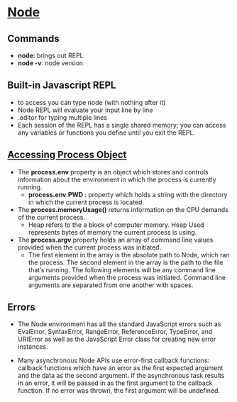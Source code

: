 # [Node](https://nodejs.org/api/)

## Commands

- **node**: brings out REPL
- **node -v**: node version


## Built-in Javascript REPL

- to access you can type node (with nothing after it)
- Node REPL will evaluate your input line by line
- .editor for typing multiple lines
- Each session of the REPL has a single shared memory; you can access any variables or functions you define until you exit the REPL.

## [Accessing Process Object](https://nodejs.org/api/process.html)

- The **process.env** property is an object which stores and controls information about the environment in which the process is currently running.
  - **process.env.PWD** : property which holds a string with the directory in which the current process is located.
- The **process.memoryUsage()** returns information on the CPU demands of the current process.
  - Heap refers to the a block of computer memory. Heap Used represents bytes of memory the current process is using.
- The **process.argv** property holds an array of command line values provided when the current process was initiated.
  - The first element in the array is the absolute path to Node, which ran the process. The second element in the array is the path to the file that’s running. The following elements will be any command line arguments provided when the process was initiated. Command line arguments are separated from one another with spaces.

## Errors

- The Node environment has all the standard JavaScript errors such as EvalError, SyntaxError, RangeError, ReferenceError, TypeError, and URIError as well as the JavaScript Error class for creating new error instances.

- Many asynchronous Node APIs use error-first callback functions: callback functions which have an error as the first expected argument and the data as the second argument. If the asynchronous task results in an error, it will be passed in as the first argument to the callback function. If no error was thrown, the first argument will be undefined.